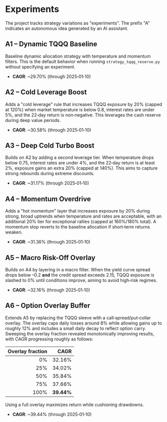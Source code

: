 # Experiments

The project tracks strategy variations as "experiments". The prefix "A" indicates an
autonomous idea generated by an AI assistant.

## A1 – Dynamic TQQQ Baseline
Baseline dynamic allocation strategy with temperature and momentum filters.  This is
the default behavior when running `strategy_tqqq_reserve.py` without specifying an
experiment.

- **CAGR**: ~29.70% (through 2025‑01‑10)

## A2 – Cold Leverage Boost
Adds a "cold leverage" rule that increases TQQQ exposure by 20% (capped at 120%) when
market temperature is below 0.8, interest rates are under 5%, and the 22‑day return is
non‑negative.  This leverages the cash reserve during deep value periods.

- **CAGR**: ~30.58% (through 2025‑01‑10)

## A3 – Deep Cold Turbo Boost
Builds on A2 by adding a second leverage tier. When temperature drops below 0.75,
interest rates are under 4%, and the 22‑day return is at least 2%, exposure gains an
extra 20% (capped at 140%). This aims to capture strong rebounds during extreme
discounts.

- **CAGR**: ~31.17% (through 2025‑01‑10)

## A4 – Momentum Overdrive
Adds a "hot momentum" layer that increases exposure by 20% during strong,
broad uptrends when temperature and rates are acceptable, with an additional
20% tier for exceptional rallies (capped at 160%/180% total). A momentum stop
reverts to the baseline allocation if short‑term returns weaken.

- **CAGR**: ~31.36% (through 2025‑01‑10)

## A5 – Macro Risk-Off Overlay
Builds on A4 by layering in a macro filter. When the yield curve spread drops
below –0.2 **and** the credit spread exceeds 2.15, TQQQ exposure is slashed to
0% until conditions improve, aiming to avoid high‑risk regimes.

- **CAGR**: ~32.16% (through 2025‑01‑10)

## A6 – Option Overlay Buffer
Extends A5 by replacing the TQQQ sleeve with a call‑spread/put‑collar
overlay. The overlay caps daily losses around 8% while allowing gains up
to roughly 12% and includes a small daily decay to reflect option carry.
Sweeping the overlay fraction revealed monotonically improving results,
with CAGR progressing roughly as follows:

| Overlay fraction | CAGR |
|-----------------:|-----:|
| 0%               | 32.16% |
| 25%              | 34.02% |
| 50%              | 35.84% |
| 75%              | 37.66% |
| 100%             | **39.44%** |

Using a full overlay maximizes return while cushioning drawdowns.

- **CAGR**: ~39.44% (through 2025‑01‑10)
